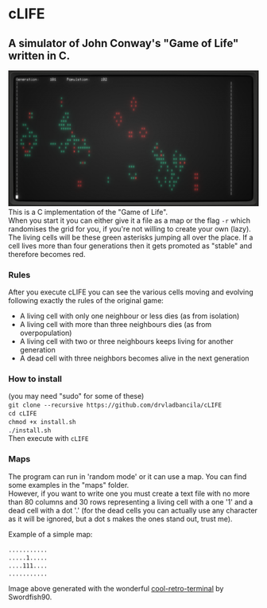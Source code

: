 # cLIFE
## A simulator of John Conway's "Game of Life" written in C.
![cLIFE demo](https://github.com/drvladbancila/cLIFE/blob/master/clifedemo.png)
This is a C implementation of the "Game of Life".  
When you start it you can either give it a file as a map or the flag `-r` which randomises the grid for you, if you're not willing to create your own (lazy). 
The living cells will be these green asterisks jumping all over the place. If a cell lives more than four generations then it gets promoted as "stable" and therefore becomes red.  

### Rules
After you execute cLIFE you can see the various cells moving and evolving
following exactly the rules of the original game:  
* A living cell with only one neighbour or less dies (as from isolation)  
* A living cell with more than three neighbours dies (as from overpopulation)  
* A living cell with two or three neighbours keeps living for another generation  
* A dead cell with three neighbors becomes alive in the next generation  

### How to install
(you may need "sudo" for some of these)  
`git clone --recursive https://github.com/drvladbancila/cLIFE`  
`cd cLIFE`  
`chmod +x install.sh`  
`./install.sh`  
Then execute with `cLIFE`  

### Maps
The program can run in 'random mode' or it can use a map. You can find some examples
in the "maps" folder.  
However, if you want to write one you must create a text file with no more than 80 columns
and 30 rows representing a living cell with a one '1' and a dead cell with a dot '.'
(for the dead cells you can actually use any character as it will be ignored, but a dot  s
makes the ones stand out, trust me).  

Example of a simple map: 
```
...........
.....1.....
....111....
...........
```
Image above generated with the wonderful [cool-retro-terminal](https://github.com/Swordfish90/cool-retro-term) by Swordfish90.

